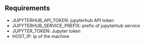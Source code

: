 ## Requirements

* JUPYTERHUB_API_TOKEN: jupyterhub API token
* JUPYTERHUB_SERVICE_PREFIX: prefix of jupyterhub service
* JUPYTER_TOKEN: Jupyter token
* HOST_IP: ip of the machine